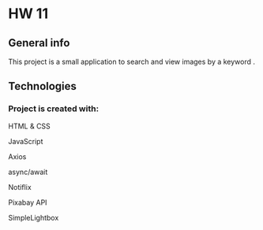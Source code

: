 # HW 11


## General info
This project is a small application to search and view images by a keyword .

## Technologies
### Project is created with:

HTML & CSS

JavaScript

Axios

async/await

Notiflix

Pixabay API

SimpleLightbox
